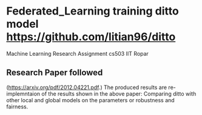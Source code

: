 # Federated_Learning training ditto model https://github.com/litian96/ditto
Machine Learning Research Assignment cs503 IIT Ropar
## Research Paper followed
(https://arxiv.org/pdf/2012.04221.pdf.)
The produced results are re-implemntaion of the results shown in the above paper: Comparing ditto with other local and global models on the parameters or robustness and fairness.
